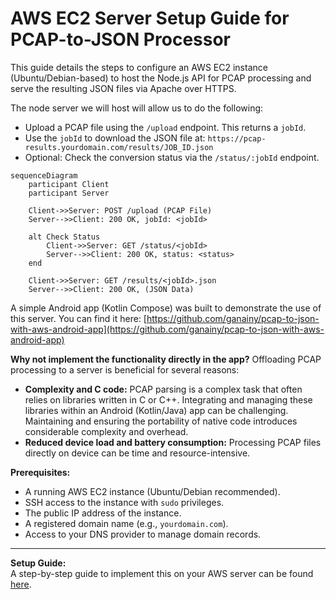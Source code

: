 # AWS EC2 Server Setup Guide for PCAP-to-JSON Processor

This guide details the steps to configure an AWS EC2 instance (Ubuntu/Debian-based) to host the Node.js API for PCAP processing and serve the resulting JSON files via Apache over HTTPS.

The node server we will host will allow us to do the following:

*   Upload a PCAP file using the `/upload` endpoint. This returns a `jobId`.
*   Use the `jobId` to download the JSON file at: `https://pcap-results.yourdomain.com/results/JOB_ID.json`
*   Optional: Check the conversion status via the `/status/:jobId` endpoint.

```mermaid
sequenceDiagram
    participant Client
    participant Server

    Client->>Server: POST /upload (PCAP File)
    Server-->>Client: 200 OK, jobId: <jobId>

    alt Check Status
        Client->>Server: GET /status/<jobId>
        Server-->>Client: 200 OK, status: <status>
    end

    Client->>Server: GET /results/<jobId>.json
    Server-->>Client: 200 OK, (JSON Data)
```

A simple Android app (Kotlin Compose) was built to demonstrate the use of this server. You can find it here: [https://github.com/ganainy/pcap-to-json-with-aws-android-app](https://github.com/ganainy/pcap-to-json-with-aws-android-app)

**Why not implement the functionality directly in the app?**  Offloading PCAP processing to a server is beneficial for several reasons:


*   **Complexity and C code:** PCAP parsing is a complex task that often relies on libraries written in C or C++. Integrating and managing these libraries within an Android (Kotlin/Java) app can be challenging.  Maintaining and ensuring the portability of native code introduces considerable complexity and overhead.
*   **Reduced device load and battery consumption:** Processing PCAP files directly on device can be time and resource-intensive. 

**Prerequisites:**

*   A running AWS EC2 instance (Ubuntu/Debian recommended).
*   SSH access to the instance with `sudo` privileges.
*   The public IP address of the instance.
*   A registered domain name (e.g., `yourdomain.com`).
*   Access to your DNS provider to manage domain records.

---

**Setup Guide:**  
A step-by-step guide to implement this on your AWS server can be found [here](SETUP-GUIDE.md).

